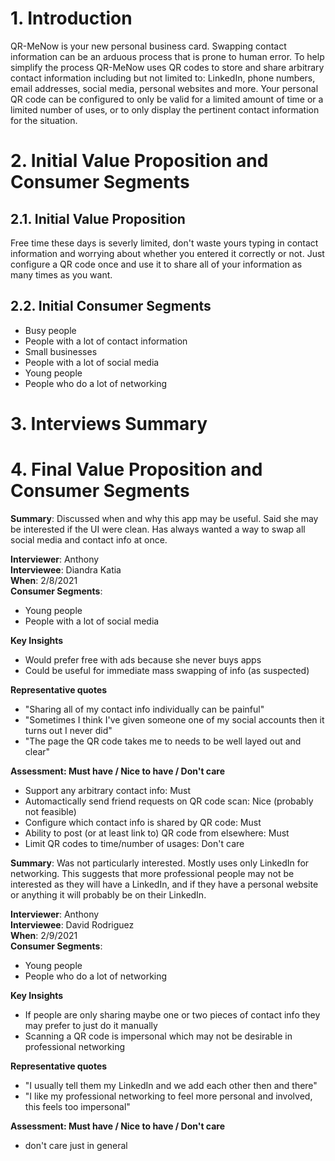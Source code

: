 # 1. Introduction
QR-MeNow is your new personal business card. Swapping contact information can be an
arduous process that is prone to human error. To help simplify the process QR-MeNow uses QR codes
to store and share arbitrary contact information including but not limited to: LinkedIn,
phone numbers, email addresses, social media, personal websites and more. Your personal QR
code can be configured to only be valid for a limited amount of time or a limited number
of uses, or to only display the pertinent contact information for the situation.

# 2. Initial Value Proposition and Consumer Segments
## 2.1. Initial Value Proposition
Free time these days is severly limited, don't waste yours typing in contact information
and worrying about whether you entered it correctly or not. Just configure a QR code once
and use it to share all of your information as many times as you want.
## 2.2. Initial Consumer Segments
- Busy people
- People with a lot of contact information
- Small businesses
- People with a lot of social media
- Young people
- People who do a lot of networking
# 3. Interviews Summary
# 4. Final Value Proposition and Consumer Segments
__Summary__: Discussed when and why this app may be useful. Said she may be interested
if the UI were clean. Has always wanted a way to swap all social media and contact info at once.

__Interviewer__: Anthony <br>
__Interviewee__: Diandra Katia <br>
__When__: 2/8/2021 <br>
__Consumer Segments__:

- Young people
- People with a lot of social media

__Key Insights__

- Would prefer free with ads because she never buys apps
- Could be useful for immediate mass swapping of info (as suspected)

__Representative quotes__

- "Sharing all of my contact info individually can be painful"
- "Sometimes I think I've given someone one of my social accounts then it turns out I never did"
- "The page the QR code takes me to needs to be well layed out and clear"

__Assessment: Must have / Nice to have / Don't care__

- Support any arbitrary contact info: Must
- Automactically send friend requests on QR code scan: Nice (probably not feasible)
- Configure which contact info is shared by QR code: Must
- Ability to post (or at least link to) QR code from elsewhere: Must
- Limit QR codes to time/number of usages: Don't care

__Summary__: Was not particularly interested. Mostly uses only LinkedIn for networking. This suggests that
more professional people may not be interested as they will have a LinkedIn, and if they have a personal
website or anything it will probably be on their LinkedIn.

__Interviewer__: Anthony <br>
__Interviewee__: David Rodriguez <br>
__When__: 2/9/2021 <br>
__Consumer Segments__:

- Young people
- People who do a lot of networking

__Key Insights__

- If people are only sharing maybe one or two pieces of contact info they may prefer to just do it manually
- Scanning a QR code is impersonal which may not be desirable in professional networking

__Representative quotes__

- "I usually tell them my LinkedIn and we add each other then and there"
- "I like my professional networking to feel more personal and involved, this feels too impersonal"

__Assessment: Must have / Nice to have / Don't care__

- don't care just in general